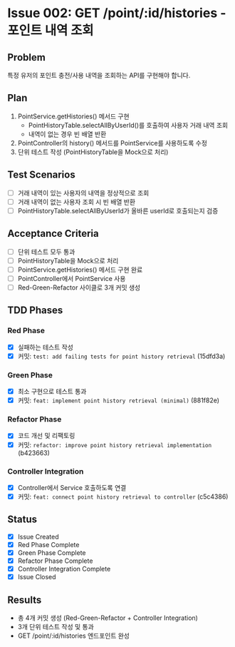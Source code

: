 # Issue 002: GET /point/:id/histories - 포인트 내역 조회

## Problem
특정 유저의 포인트 충전/사용 내역을 조회하는 API를 구현해야 합니다.

## Plan
1. PointService.getHistories() 메서드 구현
   - PointHistoryTable.selectAllByUserId()를 호출하여 사용자 거래 내역 조회
   - 내역이 없는 경우 빈 배열 반환
2. PointController의 history() 메서드를 PointService를 사용하도록 수정
3. 단위 테스트 작성 (PointHistoryTable을 Mock으로 처리)

## Test Scenarios
- [ ] 거래 내역이 있는 사용자의 내역을 정상적으로 조회
- [ ] 거래 내역이 없는 사용자 조회 시 빈 배열 반환
- [ ] PointHistoryTable.selectAllByUserId가 올바른 userId로 호출되는지 검증

## Acceptance Criteria
- [ ] 단위 테스트 모두 통과
- [ ] PointHistoryTable을 Mock으로 처리
- [ ] PointService.getHistories() 메서드 구현 완료
- [ ] PointController에서 PointService 사용
- [ ] Red-Green-Refactor 사이클로 3개 커밋 생성

## TDD Phases
### Red Phase
- [x] 실패하는 테스트 작성
- [x] 커밋: `test: add failing tests for point history retrieval` (15dfd3a)

### Green Phase
- [x] 최소 구현으로 테스트 통과
- [x] 커밋: `feat: implement point history retrieval (minimal)` (881f82e)

### Refactor Phase
- [x] 코드 개선 및 리팩토링
- [x] 커밋: `refactor: improve point history retrieval implementation` (b423663)

### Controller Integration
- [x] Controller에서 Service 호출하도록 연결
- [x] 커밋: `feat: connect point history retrieval to controller` (c5c4386)

## Status
- [x] Issue Created
- [x] Red Phase Complete
- [x] Green Phase Complete
- [x] Refactor Phase Complete
- [x] Controller Integration Complete
- [x] Issue Closed

## Results
- 총 4개 커밋 생성 (Red-Green-Refactor + Controller Integration)
- 3개 단위 테스트 작성 및 통과
- GET /point/:id/histories 엔드포인트 완성
